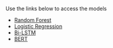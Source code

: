 Use the links below to access the models

* [Random Forest](https://github.com/davidkabiito/Sentitel/tree/master/Code/random_forest)
* [Logistic Regression](https://github.com/davidkabiito/Sentitel/tree/master/Code/LR)
* [Bi-LSTM](https://github.com/davidkabiito/Sentitel/tree/master/Code/LSTM)
* [BERT](https://github.com/davidkabiito/Sentitel/tree/master/Code/BERT)
